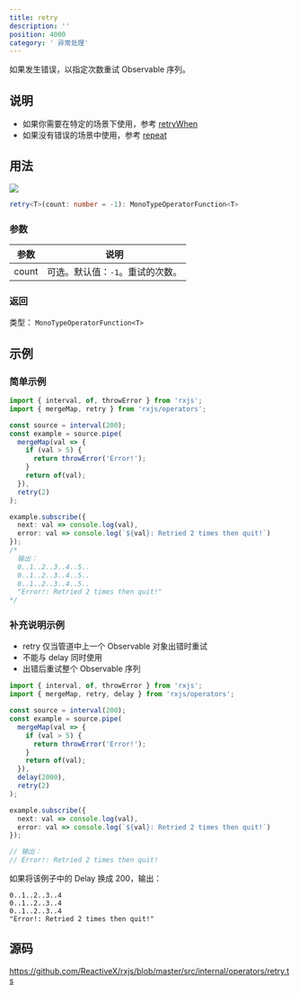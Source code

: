 ```yaml
---
title: retry
description: ''
position: 4000
category: ' 异常处理'
---
```


<alert>

如果发生错误，以指定次数重试 Observable 序列。

</alert>

## 说明

- 如果你需要在特定的场景下使用，参考 [retryWhen](/error/retryWhen)
- 如果没有错误的场景中使用，参考 [repeat](/utility/repeat)

## 用法

![](https://rxjs.dev/assets/images/marble-diagrams/retry.png)

```ts
retry<T>(count: number = -1): MonoTypeOperatorFunction<T>
```

### 参数

| 参数  | 说明                             |
| ----- | -------------------------------- |
| count | 可选。默认值：`-1`。重试的次数。 |

### 返回

类型： `MonoTypeOperatorFunction<T>`

## 示例

### 简单示例

```ts
import { interval, of, throwError } from 'rxjs';
import { mergeMap, retry } from 'rxjs/operators';

const source = interval(200);
const example = source.pipe(
  mergeMap(val => {
    if (val > 5) {
      return throwError('Error!');
    }
    return of(val);
  }),
  retry(2)
);

example.subscribe({
  next: val => console.log(val),
  error: val => console.log(`${val}: Retried 2 times then quit!`)
});
/*
  输出：
  0..1..2..3..4..5..
  0..1..2..3..4..5..
  0..1..2..3..4..5..
  "Error!: Retried 2 times then quit!"
*/
```

### 补充说明示例

<alert>

- retry 仅当管道中上一个 Observable 对象出错时重试
- 不能与 delay 同时使用
- 出错后重试整个 Observable 序列

</alert>

```ts
import { interval, of, throwError } from 'rxjs';
import { mergeMap, retry, delay } from 'rxjs/operators';

const source = interval(200);
const example = source.pipe(
  mergeMap(val => {
    if (val > 5) {
      return throwError('Error!');
    }
    return of(val);
  }),
  delay(2000),
  retry(2)
);

example.subscribe({
  next: val => console.log(val),
  error: val => console.log(`${val}: Retried 2 times then quit!`)
});

// 输出：
// Error!: Retried 2 times then quit!
```

如果将该例子中的 Delay 换成 200，输出：

```
0..1..2..3..4
0..1..2..3..4
0..1..2..3..4
"Error!: Retried 2 times then quit!"
```

## 源码

<https://github.com/ReactiveX/rxjs/blob/master/src/internal/operators/retry.ts>
